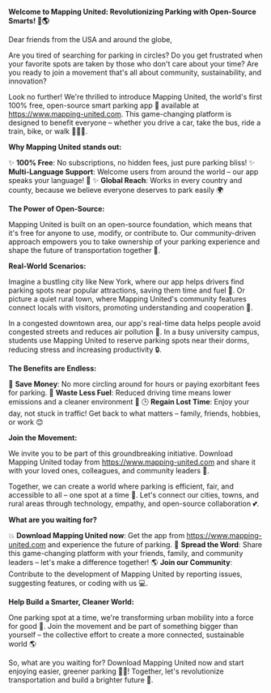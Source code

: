 **Welcome to Mapping United: Revolutionizing Parking with Open-Source Smarts! 🚗🌎**

Dear friends from the USA and around the globe,

Are you tired of searching for parking in circles? Do you get frustrated when your favorite spots are taken by those who don't care about your time? Are you ready to join a movement that's all about community, sustainability, and innovation?

Look no further! We're thrilled to introduce Mapping United, the world's first 100% free, open-source smart parking app 📱 available at https://www.mapping-united.com. This game-changing platform is designed to benefit everyone – whether you drive a car, take the bus, ride a train, bike, or walk 🚴‍♀️🚌.

**Why Mapping United stands out:**

✨ **100% Free**: No subscriptions, no hidden fees, just pure parking bliss!
✨ **Multi-Language Support**: Welcome users from around the world – our app speaks your language! 💬
✨ **Global Reach**: Works in every country and county, because we believe everyone deserves to park easily 🌍

**The Power of Open-Source:**

Mapping United is built on an open-source foundation, which means that it's free for anyone to use, modify, or contribute to. Our community-driven approach empowers you to take ownership of your parking experience and shape the future of transportation together 🚀.

**Real-World Scenarios:**

Imagine a bustling city like New York, where our app helps drivers find parking spots near popular attractions, saving them time and fuel 💸. Or picture a quiet rural town, where Mapping United's community features connect locals with visitors, promoting understanding and cooperation 👥.

In a congested downtown area, our app's real-time data helps people avoid congested streets and reduces air pollution 🌱. In a busy university campus, students use Mapping United to reserve parking spots near their dorms, reducing stress and increasing productivity 🔒.

**The Benefits are Endless:**

💸 **Save Money**: No more circling around for hours or paying exorbitant fees for parking.
🛞️ **Waste Less Fuel**: Reduced driving time means lower emissions and a cleaner environment 🌿
🕒 **Regain Lost Time**: Enjoy your day, not stuck in traffic! Get back to what matters – family, friends, hobbies, or work 😊

**Join the Movement:**

We invite you to be part of this groundbreaking initiative. Download Mapping United today from https://www.mapping-united.com and share it with your loved ones, colleagues, and community leaders 📲.

Together, we can create a world where parking is efficient, fair, and accessible to all – one spot at a time 🌟. Let's connect our cities, towns, and rural areas through technology, empathy, and open-source collaboration 💕.

**What are you waiting for?**

💥 **Download Mapping United now**: Get the app from https://www.mapping-united.com and experience the future of parking.
📢 **Spread the Word**: Share this game-changing platform with your friends, family, and community leaders – let's make a difference together!
🌎 **Join our Community**: Contribute to the development of Mapping United by reporting issues, suggesting features, or coding with us 💻.

**Help Build a Smarter, Cleaner World:**

One parking spot at a time, we're transforming urban mobility into a force for good 🌟. Join the movement and be part of something bigger than yourself – the collective effort to create a more connected, sustainable world 🌎

So, what are you waiting for? Download Mapping United now and start enjoying easier, greener parking 🚗🌿! Together, let's revolutionize transportation and build a brighter future 🌟.
